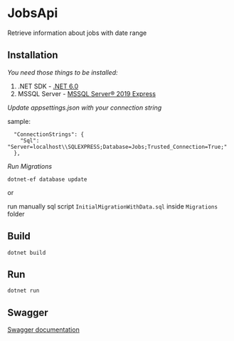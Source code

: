 ﻿# JobsApi

Retrieve information about jobs with date range

## Installation

*You need those things to be installed:*<br>
1. .NET SDK - [.NET 6.0](https://dotnet.microsoft.com/download/dotnet/6.0)
2. MSSQL Server - [MSSQL Server® 2019 Express](https://www.microsoft.com/en-us/download/details.aspx?id=101064)

*Update appsettings.json with  your connection string*

sample: 

```console
  "ConnectionStrings": {
    "Sql": "Server=localhost\\SQLEXPRESS;Database=Jobs;Trusted_Connection=True;"
  },
```

*Run Migrations*

```console
dotnet-ef database update
```

or

run manually sql script `InitialMigrationWithData.sql` inside `Migrations` folder

## Build

```console
dotnet build
```

## Run

```console
dotnet run
```

## Swagger

[Swagger documentation](http://localhost:5032/swagger)
